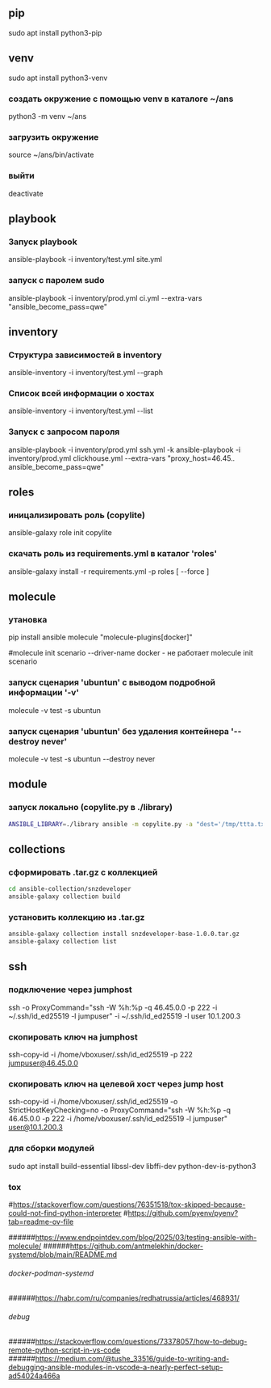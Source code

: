 
## pip
sudo apt install python3-pip

## venv
sudo apt install python3-venv

### создать окружение с помощью venv в каталоге ~/ans
python3 -m venv ~/ans

### загрузить окружение 
source ~/ans/bin/activate
### выйти
deactivate


## playbook
### Запуск playbook
ansible-playbook -i inventory/test.yml site.yml
### запуск с паролем sudo
ansible-playbook -i inventory/prod.yml ci.yml --extra-vars "ansible_become_pass=qwe"

## inventory
### Структура зависимостей в inventory
ansible-inventory -i inventory/test.yml --graph

### Список всей информации о хостах
ansible-inventory -i inventory/test.yml --list

### Запуск с запросом пароля
ansible-playbook -i inventory/prod.yml ssh.yml -k
ansible-playbook -i inventory/prod.yml clickhouse.yml --extra-vars "proxy_host=46.45.*.* ansible_become_pass=qwe"

## roles
### иницализировать роль (copylite)
ansible-galaxy role init copylite
### скачать роль из requirements.yml в каталог 'roles' 
ansible-galaxy install -r requirements.yml -p roles [ --force ]

## molecule
### утановка 
pip install ansible molecule "molecule-plugins[docker]"


#molecule init scenario --driver-name docker - не работает
 molecule init scenario

### запуск сценария 'ubuntun' с выводом подробной информации '-v'
molecule -v test -s ubuntun

### запуск сценария 'ubuntun' без удаления контейнера '--destroy never'
molecule -v test -s ubuntun --destroy never


## module  
### запуск локально (copylite.py в ./library)
```sh
ANSIBLE_LIBRARY=./library ansible -m copylite.py -a "dest='/tmp/ttta.txt' content='test qwerty 777'" localhost
```

## collections
### сформировать .tar.gz с коллекцией
```sh
cd ansible-collection/snzdeveloper  
ansible-galaxy collection build  
```
### установить коллекцию из .tar.gz
```sh
ansible-galaxy collection install snzdeveloper-base-1.0.0.tar.gz  
ansible-galaxy collection list  
```


## ssh
### подключение через jumphost
ssh -o ProxyCommand="ssh -W %h:%p -q 46.45.0.0 -p 222 -i ~/.ssh/id_ed25519 -l jumpuser" -i ~/.ssh/id_ed25519 -l user 10.1.200.3

### скопировать ключ на jumphost
ssh-copy-id -i /home/vboxuser/.ssh/id_ed25519 -p 222 jumpuser@46.45.0.0

### скопировать ключ на целевой хост через jump host
ssh-copy-id -i /home/vboxuser/.ssh/id_ed25519 -o StrictHostKeyChecking=no -o ProxyCommand="ssh -W %h:%p -q 46.45.0.0 -p 222 -i /home/vboxuser/.ssh/id_ed25519 -l jumpuser" user@10.1.200.3


### для сборки модулей
sudo apt install build-essential libssl-dev libffi-dev python-dev-is-python3

### tox
#https://stackoverflow.com/questions/76351518/tox-skipped-because-could-not-find-python-interpreter
#https://github.com/pyenv/pyenv?tab=readme-ov-file



######https://www.endpointdev.com/blog/2025/03/testing-ansible-with-molecule/
######https://github.com/antmelekhin/docker-systemd/blob/main/README.md

###### docker-podman-systemd
######https://habr.com/ru/companies/redhatrussia/articles/468931/

###### debug
######https://stackoverflow.com/questions/73378057/how-to-debug-remote-python-script-in-vs-code
######https://medium.com/@tushe_33516/guide-to-writing-and-debugging-ansible-modules-in-vscode-a-nearly-perfect-setup-ad54024a466a
